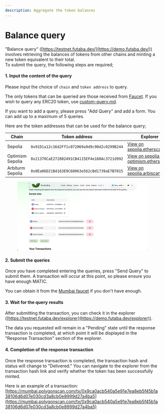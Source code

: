 ```yaml
---
description: Aggregate the token balances
---
```


# Balance query

"Balance query" ([https://testnet.futaba.dev/](https://demo.futaba.dev/)) involves retrieving the balances of tokens from other chains and minting a new token equivalent to their total.\
To submit the query, the following steps are required;

#### 1. Input the content of the query

Please input the choice of `chain` and `token address` to query.

The only tokens that can be queried are those received from [Faucet](https://demo.futaba.dev/faucet). If you wish to query any ERC20 token, use [custom-query.md](custom-query.md "mention").

If you want to add a query, please press "Add Query" and add a form. You can add up to a maximum of 5 queries.

Here are the token addresses that can be used for the balance query;

<table><thead><tr><th width="185">Chain</th><th width="322">Token address</th><th>Explorer</th></tr></thead><tbody><tr><td>Sepolia</td><td><code>0x91D1a12c16d2Ff1c072069a9d9c90d2c0299B244</code></td><td><a href="https://sepolia.etherscan.io/address/0x91D1a12c16d2Ff1c072069a9d9c90d2c0299B244">View on sepolia.etherscan.io</a></td></tr><tr><td>Optimism Sepolia</td><td><code>0x21370CaE272802491CB4115EF4e188Ac3721d992</code></td><td><a href="https://sepolia-optimism.etherscan.io/address/0x21370CaE272802491CB4115EF4e188Ac3721d992">View on sepolia-optimism.etherscan.io</a></td></tr><tr><td>Arbiturm Sepolia</td><td><code>0x0Ea06D21B4163E9C60063e562cBd1739aE7B7015</code></td><td><a href="https://sepolia.arbiscan.io/address/0x0Ea06D21B4163E9C60063e562cBd1739aE7B7015">View on sepolia.arbiscan.io</a></td></tr></tbody></table>

<figure><img src="../../.gitbook/assets/Screenshot 2024-03-03 at 6.54.20 PM.png" alt=""><figcaption></figcaption></figure>

#### 2. Submit the queries

Once you have completed entering the queries, press "Send Query" to submit them. A transaction will occur at this point, so please ensure you have enough MATIC.

You can obtain it from the [Mumbai faucet](https://mumbaifaucet.com/) if you don't have enough.

#### 3. Wait for the query results

After submitting the transaction, you can check it in the explorer ([https://testnet.futaba.dev/explorer](https://demo.futaba.dev/explorer)).

The data you requested will remain in a "Pending" state until the response transaction is completed, at which point it will be displayed in the "Response Transaction" section of the explorer.

#### 4. Completion of the response transaction

Once the response transaction is completed, the transaction hash and status will change to "Delivered." You can navigate to the explorer from the transaction hash link and verify whether the token has been successfully minted.

Here is an example of a transaction: [https://mumbai.polygonscan.com/tx/0x9ca0acb540a5e91e7ea8eb5f45b1a38106d6d07e030cd3a8cb0e8999d27a4ba5](https://mumbai.polygonscan.com/tx/0x9ca0acb540a5e91e7ea8eb5f45b1a38106d6d07e030cd3a8cb0e8999d27a4ba5)
